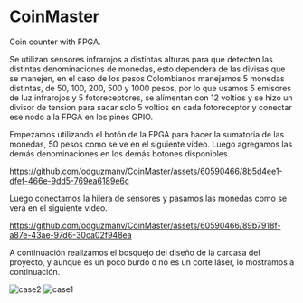 # CoinMaster
Coin counter with FPGA.

Se utilizan sensores infrarojos a distintas alturas para que detecten las distintas denominaciones de monedas, esto dependera de las divisas que se manejen, en el caso de los pesos Colombianos manejamos 5 monedas distintas, de 50, 100, 200, 500 y 1000 pesos, por lo que usamos 5 emisores de luz infrarojos y 5 fotoreceptores, se alimentan con 12 voltios y se hizo un divisor de tension para sacar solo 5 voltios en cada fotoreceptor y conectar ese nodo a la FPGA en los pines GPIO.

Empezamos utilizando el botón de la FPGA para hacer la sumatoria de las monedas, 50 pesos como se ve en el siguiente video. Luego agregamos las demás denominaciones en los demás botones disponibles.

https://github.com/odguzmanv/CoinMaster/assets/60590466/8b5d4ee1-dfef-466e-9dd5-769ea6189e6c

Luego conectamos la hilera de sensores y pasamos las monedas como se verá en el siguiente video.

https://github.com/odguzmanv/CoinMaster/assets/60590466/89b7918f-a87e-43ae-97d6-30ca02f948ea

A continuación realizamos el bosquejo del diseño de la carcasa del proyecto, y aunque es un poco burdo o no es un corte láser, lo mostramos a continuación.

![case2](https://github.com/odguzmanv/CoinMaster/assets/60590466/68790419-9812-450c-b886-a45bc4f00d73)
![case1](https://github.com/odguzmanv/CoinMaster/assets/60590466/9ae96bed-4ddc-4e11-abcc-64a86f5e2516)
